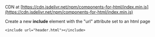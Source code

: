 CDN at [https://cdn.jsdelivr.net/npm/components-for-html/index.min.js](https://cdn.jsdelivr.net/npm/components-for-html/index.min.js)

Create a new **include** element with the "url" attribute set to an html page

```
<include url="header.html"></include>
```

